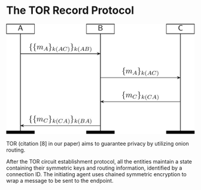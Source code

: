The TOR Record Protocol
=======================

<img src="tor_data_exchange.jpg"></img>

TOR (citation [8] in our paper) aims to guarantee privacy by utilizing
onion routing.

After the TOR circuit establishment protocol, all the entities maintain
a state containing their symmetric keys and routing information, identified 
by a connection ID. The initiating agent uses chained symmetric encryption to wrap a message to be sent to the endpoint.
